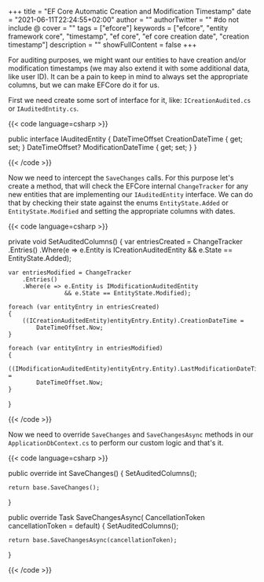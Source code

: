 +++
title = "EF Core Automatic Creation and Modification Timestamp"
date = "2021-06-11T22:24:55+02:00"
author = ""
authorTwitter = "" #do not include @
cover = ""
tags = ["efcore"]
keywords = ["efcore", "entity framework core", "timestamp", "ef core", "ef core creation date", "creation timestamp"]
description = ""
showFullContent = false
+++

For auditing purposes, we might want our entities to have creation and/or modification timestamps (we may also extend it with some additional data, like user ID). It can be a pain to keep in mind to always set the appropriate columns, but we can make EFCore do it for us.

First we need create some sort of interface for it, like: `ICreationAudited.cs` or `IAuditedEntity.cs`.

{{< code language=csharp >}}

public interface IAuditedEntity
{
    DateTimeOffset CreationDateTime { get; set; }
    DateTimeOffset? ModificationDateTime { get; set; }
}

{{< /code >}}

Now we need to intercept the `SaveChanges` calls. For this purpose let's create a method, that will check the EFCore internal `ChangeTracker` for any new entities that are implementing our `IAuditedEntity` interface. We can do that by checking their state against the enums `EntityState.Added` or `EntityState.Modified` and setting the appropriate columns with dates.

{{< code language=csharp >}}

private void SetAuditedColumns()
{
    var entriesCreated = ChangeTracker
        .Entries()
        .Where(e => e.Entity is ICreationAuditedEntity 
                    && e.State == EntityState.Added);

    var entriesModified = ChangeTracker
        .Entries()
        .Where(e => e.Entity is IModificationAuditedEntity 
                    && e.State == EntityState.Modified);

    foreach (var entityEntry in entriesCreated)
    {
        ((ICreationAuditedEntity)entityEntry.Entity).CreationDateTime = 
            DateTimeOffset.Now;
    }

    foreach (var entityEntry in entriesModified)
    {
        ((IModificationAuditedEntity)entityEntry.Entity).LastModificationDateTime = 
            DateTimeOffset.Now;
    }
}

{{< /code >}}

Now we need to override `SaveChanges` and `SaveChangesAsync` methods in our `ApplicationDbContext.cs` to perform our custom logic and that's it.

{{< code language=csharp >}}

public override int SaveChanges()
{
    SetAuditedColumns();

    return base.SaveChanges();
}

public override Task<int> SaveChangesAsync(
    CancellationToken cancellationToken = default)
{
    SetAuditedColumns();

    return base.SaveChangesAsync(cancellationToken);
}

{{< /code >}}